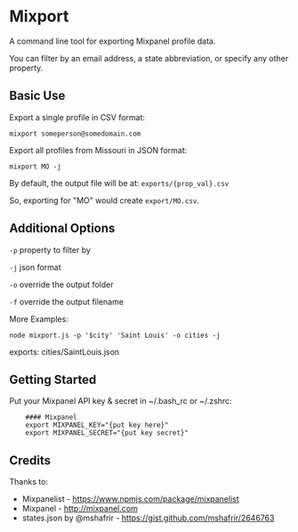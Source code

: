 # Mixport

A command line tool for exporting Mixpanel profile data.

You can filter by an email address, a state abbreviation, or specify any other property.

## Basic Use

Export a single profile in CSV format:

`mixport someperson@somedomain.com`

Export all profiles from Missouri in JSON format:

`mixport MO -j`

By default, the output file will be at: `exports/{prop_val}.csv`

So, exporting for "MO" would create `export/MO.csv`.

## Additional Options

`-p` property to filter by

`-j` json format

`-o` override the output folder

`-f` override the output filename

More Examples: 

`node mixport.js -p '$city' 'Saint Louis' -o cities -j`

exports: cities/SaintLouis.json

## Getting Started

Put your Mixpanel API key & secret in ~/.bash_rc or ~/.zshrc:

        #### Mixpanel
        export MIXPANEL_KEY="{put key here}"
        export MIXPANEL_SECRET="{put key secret}"

## Credits

Thanks to:

- Mixpanelist - https://www.npmjs.com/package/mixpanelist
- Mixpanel - http://mixpanel.com
- states.json by @mshafrir - https://gist.github.com/mshafrir/2646763